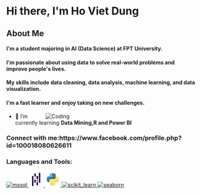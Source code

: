 <h1>Hi there, I'm Ho Viet Dung</h1>

<h2> About Me</h2>
<h4>I'm a student majoring in AI (Data Science) at FPT University.</h4>
<h4>I'm passionate about using data to solve real-world problems and improve people's lives.</h4>
<h4>My skills include data cleaning, data analysis, machine learning, and data visualization.</h4>
<h4>I'm a fast learner and enjoy taking on new challenges.</h4>
<img align="right" alt="Coding" width="400" src="https://raw.githubusercontent.com/TheDudeThatCode/TheDudeThatCode/master/Assets/Developer.gif"> </img>

- 🌱 I’m currently learning **Data Mining,R and Power BI**

<h3 align="left">Connect with me:https://www.facebook.com/profile.php?id=100018080626611</h3>
<p align="left">
</p>

<h3 align="left">Languages and Tools:</h3>
<p align="left"> <a href="https://www.microsoft.com/en-us/sql-server" target="_blank" rel="noreferrer"> <img src="https://www.svgrepo.com/show/303229/microsoft-sql-server-logo.svg" alt="mssql" width="40" height="40"/> </a> <a href="https://pandas.pydata.org/" target="_blank" rel="noreferrer"> <img src="https://raw.githubusercontent.com/devicons/devicon/2ae2a900d2f041da66e950e4d48052658d850630/icons/pandas/pandas-original.svg" alt="pandas" width="40" height="40"/> </a> <a href="https://www.python.org" target="_blank" rel="noreferrer"> <img src="https://raw.githubusercontent.com/devicons/devicon/master/icons/python/python-original.svg" alt="python" width="40" height="40"/> </a> <a href="https://scikit-learn.org/" target="_blank" rel="noreferrer"> <img src="https://upload.wikimedia.org/wikipedia/commons/0/05/Scikit_learn_logo_small.svg" alt="scikit_learn" width="40" height="40"/> </a> <a href="https://seaborn.pydata.org/" target="_blank" rel="noreferrer"> <img src="https://seaborn.pydata.org/_images/logo-mark-lightbg.svg" alt="seaborn" width="40" height="40"/> </a> </p>

